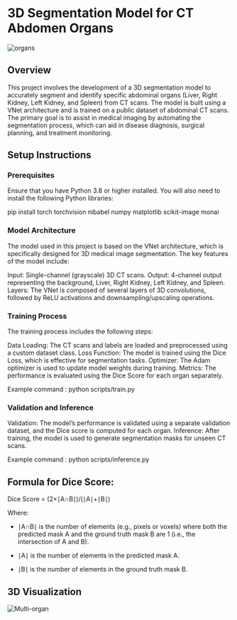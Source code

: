 # 3D Segmentation Model for CT Abdomen Organs

![organs](https://github.com/user-attachments/assets/13e3b9a3-b61e-4b3f-b5a2-f9f687d0bb11)


## Overview

This project involves the development of a 3D segmentation model to accurately segment and identify specific abdominal organs (Liver, Right Kidney, Left Kidney, and Spleen) from CT scans. The model is built using a VNet architecture and is trained on a public dataset of abdominal CT scans. The primary goal is to assist in medical imaging by automating the segmentation process, which can aid in disease diagnosis, surgical planning, and treatment monitoring.

## Setup Instructions

### Prerequisites

Ensure that you have Python 3.8 or higher installed. You will also need to install the following Python libraries:

pip install torch torchvision nibabel numpy matplotlib scikit-image monai

### Model Architecture

The model used in this project is based on the VNet architecture, which is specifically designed for 3D medical image segmentation. The key features of the model include:

Input: Single-channel (grayscale) 3D CT scans.
Output: 4-channel output representing the background, Liver, Right Kidney, Left Kidney, and Spleen.
Layers: The VNet is composed of several layers of 3D convolutions, followed by ReLU activations and downsampling/upscaling operations.

### Training Process

The training process includes the following steps:

Data Loading: The CT scans and labels are loaded and preprocessed using a custom dataset class.
Loss Function: The model is trained using the Dice Loss, which is effective for segmentation tasks.
Optimizer: The Adam optimizer is used to update model weights during training.
Metrics: The performance is evaluated using the Dice Score for each organ separately.

Example command :  python scripts/train.py


### Validation and Inference
Validation: The model’s performance is validated using a separate validation dataset, and the Dice score is computed for each organ.
Inference: After training, the model is used to generate segmentation masks for unseen CT scans.

Example command : python scripts/inference.py

## Formula for Dice Score:
Dice Score = (2×∣A∩B∣)/(∣A∣+∣B∣)
​
 
Where:


- ∣A∩B∣ is the number of elements (e.g., pixels or voxels) where both the predicted mask A and the ground truth mask B are 1 (i.e., the intersection of A and B).

- ∣A∣ is the number of elements in the predicted mask A.

- ∣B∣ is the number of elements in the ground truth mask B.




## 3D Visualization


![Multi-organ](https://github.com/user-attachments/assets/97f2ba61-9f61-4d52-80f6-22107870c5e1)





